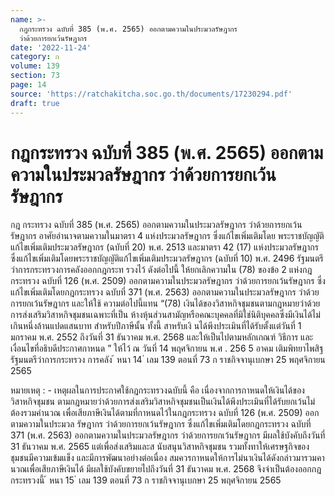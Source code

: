 ```yaml
---
name: >-
  กฎกระทรวง ฉบับที่ 385 (พ.ศ. 2565) ออกตามความในประมวลรัษฎากร
  ว่าด้วยการยกเว้นรัษฎากร
date: '2022-11-24'
category: ก
volume: 139
section: 73
page: 14
source: 'https://ratchakitcha.soc.go.th/documents/17230294.pdf'
draft: true
---
```


# กฎกระทรวง ฉบับที่ 385 (พ.ศ. 2565) ออกตามความในประมวลรัษฎากร ว่าด้วยการยกเว้นรัษฎากร

กฎ กระทรวง ฉบับที่ 385 (พ.ศ. 2565) ออกตามความในประมวลรัษฎากร ว่าด้วยการยกเว้นรัษฎากร อาศัยอำนาจตามความในมาตรา 4 แห่งประมวลรัษฎากร ซึ่งแก้ไขเพิ่มเติมโดย พระราชบัญญัติแก้ไขเพิ่มเติมประมวลรัษฎากร (ฉบับที่ 20) พ.ศ. 2513 และมาตรา 42 (17) แห่งประมวลรัษฎากร ซึ่งแก้ไขเพิ่มเติมโดยพระราชบัญญัติแก้ไขเพิ่มเติมประมวลรัษฎากร (ฉบับที่ 10) พ.ศ. 2496 รัฐมนตรีว่าการกระทรวงการคลังออกกฎกระท รวงไว้ ดังต่อไปนี้ ให้ยกเลิกความใน (78) ของข้อ 2 แห่งกฎกระทรวง ฉบับที่ 126 (พ.ศ. 2509) ออกตามความในประมวลรัษฎากร ว่าด้วยการยกเว้นรัษฎากร ซึ่งแก้ไขเพิ่มเติมโดยกฎกระทรวง ฉบับที่ 371 (พ.ศ. 2563) ออกตามความในประมวลรัษฎากร ว่าด้วยการยกเว้นรัษฎากร และให้ใช้ ความต่อไปนี้แทน “(78) เงินได้ของวิสาหกิจชุมชนตามกฎหมายว่าด้วยการส่งเสริมวิสาหกิจชุมชนเฉพาะที่เป็น ห้างหุ้นส่วนสามัญหรือคณะบุคคลที่มิใช่นิติบุคคลซึ่งมีเงินได้ไม่เกินหนึ่งล้านแปดแสนบาท สำหรับปีภาษีนั้น ทั้งนี้ สาหรับเงิ นได้พึงประเมินที่ได้รับตั้งแต่วันที่ 1 มกราคม พ.ศ. 2552 ถึงวันที่ 31 ธันวาคม พ.ศ. 2568 และให้เป็นไปตามหลักเกณฑ์ วิธีการ และเงื่อนไขที่อธิบดีประกาศกาหนด ” ให้ไว้ ณ วันที่ 14 พฤศจิกายน พ.ศ . 256 5 อาคม เติมพิทยาไพสิฐ รัฐมนตรีว่าการกระทรวง การคลัง ้ หนา 14 ่ เลม 139 ตอนที่ 73 ก ราชกิจจานุเบกษา 25 พฤศจิกายน 2565

หมายเหตุ : - เหตุผลในการประกาศใช้กฎกระทรวงฉบับนี้ คือ เนื่องจากการกาหนดให้เงินได้ของวิสาหกิจชุมชน ตามกฎหมายว่าด้วยการส่งเสริมวิสาหกิจชุมชนเป็นเงินได้พึงประเมินที่ได้รับยกเว้นไม่ต้องรวมคำนวณ เพื่อเสียภาษีเงินได้ตามที่กาหนดไว้ในกฎกระทรวง ฉบับที่ 126 (พ.ศ. 2509) ออกตามความในประมวล รัษฎากร ว่าด้วยการยกเว้นรัษฎากร ซึ่งแก้ไขเพิ่มเติมโดยกฎกระทรวง ฉบับที่ 371 (พ.ศ. 2563) ออกตามความในประมวลรัษฎากร ว่าด้วยการยกเว้นรัษฎากร มีผลใช้บังคับถึงวันที่ 31 ธันวาคม พ.ศ. 2565 แต่เพื่อส่งเสริมและส นับสนุนวิสาหกิจชุมชน รวมทั้งทาให้เศรษฐกิจของชุมชนมีความเข้มแข็ง และมีการพัฒนาอย่างต่อเนื่อง สมควรกาหนดให้การไม่นาเงินได้ดังกล่าวมารวมคานวณเพื่อเสียภาษีเงินได้ มีผลใช้บังคับขยายไปถึงวันที่ 31 ธันวาคม พ.ศ. 2568 จึงจำเป็นต้องออกกฎกระทรวงนี้ ้ หนา 15 ่ เลม 139 ตอนที่ 73 ก ราชกิจจานุเบกษา 25 พฤศจิกายน 2565
